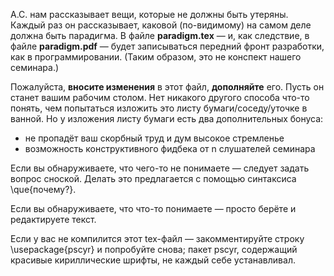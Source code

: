 

А.С. нам рассказывает вещи, которые не должны быть утеряны. Каждый раз он рассказывает, каковой (по-видимому) на самом деле должна быть парадигма. В файле **paradigm.tex** — и, как следствие, в файле **paradigm.pdf** — будет записываться передний фронт разработки, как в программировании. (Таким образом, это не конспект нашего семинара.)

Пожалуйста, **вносите изменения** в этот файл, **дополняйте** его. Пусть он станет вашим рабочим столом. Нет никакого другого способа что-то понять, чем попытаться изложить это листу бумаги/соседу/уточке в ванной. Но у изложения листу бумаги есть два дополнительных бонуса:
* не пропадёт ваш скорбный труд и дум высокое стремленье
* возможность конструктивного фидбека от n слушателей семинара

Если вы обнаруживаете, что чего-то не понимаете — следует задать вопрос сноской. Делать это предлагается с помощью синтаксиса \que{почему?}.

Если вы обнаруживаете, что что-то понимаете — просто берёте и редактируете текст.

Если у вас не компилится этот tex-файл — закомментируйте строку \usepackage{pscyr} и попробуйте снова; пакет pscyr, содержащий красивые кириллические шрифты, не каждый себе устанавливал.
